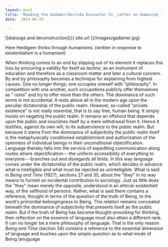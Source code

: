 ```yaml
---
layout: post
title: 'Reading the Gadamer/Derrida Encounter In _Letter on Humanism_'
date:  2014-06-29

---
```


![dialouge and deconstruction]({{ site.url }}/images/gadamer.jpg)

Here Heidigeer thinks through humanisms. (written in response to existentialism is a humanism)

When thinking comes to an end by slipping out of its element it
replaces this loss by procuring a validity for itself as _techne_, as
an instrument of education and therefore as a classroom matter and
later a cultural concern. By and by philosophy becomes a technique for
explaining from highest causes. One no longer things; one occupies
oneself with "philosophy". In competition with one another, such
occupations publicly offer themselves as "-isms" and try to offer more
than the others. The dominance of such terms is not accidental. It
rests above all in the modern age upon the peculiar dictatorship of
the public realm. However, so-called "private existence" is not really
essential, that is to say free, human being. It simply insists on
negating the public realm. It remains an offshoot that depends upon
the public and nourishes itself by a mere withdrawal from it. Hence it
testifies, against its own will, to its subservience to the public
realm. But because it stems from the dominance of subjectivity the
public realm itself is the metaphysically conditioned establishment
and authorization of the openness of individual beings in their
unconditional objectification. Language thereby falls into the service
of expediting communication along routes where objectification---the
uniform accessibility of everything to everyone---branches out and
disregards all limits. In this way language comes under the
dictatorship of the public realm, which decides in advance what is
intelligible and what must be rejected as unintelligible. What is said
in _Being and Time_ (1927), sections 27 and 35, about the "they" in no
way means to furnish an incidental contribution to sociology. Just as
little does the "they" mean merely the opposite, understood in an
ehtical-existentiell way, of the selfhood of persons. Rather, what is
said there contains a reference, thought in terms of the question of
the truth of Being, to the word's primordial belongingness to
Being. This relation remains concealed beneath the dominance of
subjectivity that presents itself as the public realm. But if the
truth of Being has become thought-provoking for thinking, then
reflection on the essence of language must also attain a different
rank. It can no longer be a mere philosophy of language. That is the
only reason _Being and Time_ (section 34) contains a reference to the
essential dimension of language and touches upon the simple question
as to what mode of Being lanuguage
